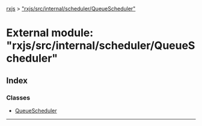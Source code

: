 [rxjs](../README.md) > ["rxjs/src/internal/scheduler/QueueScheduler"](../modules/_rxjs_src_internal_scheduler_queuescheduler_.md)

# External module: "rxjs/src/internal/scheduler/QueueScheduler"

## Index

### Classes

* [QueueScheduler](../classes/_rxjs_src_internal_scheduler_queuescheduler_.queuescheduler.md)

---

